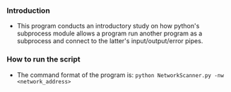 ### Introduction
- This program conducts an introductory study on how python's subprocess module allows a program run another program as a subprocess and connect to the latter's input/output/error pipes.
### How to run the script
- The command format of the program is: ```python NetworkScanner.py -nw <network_address>```